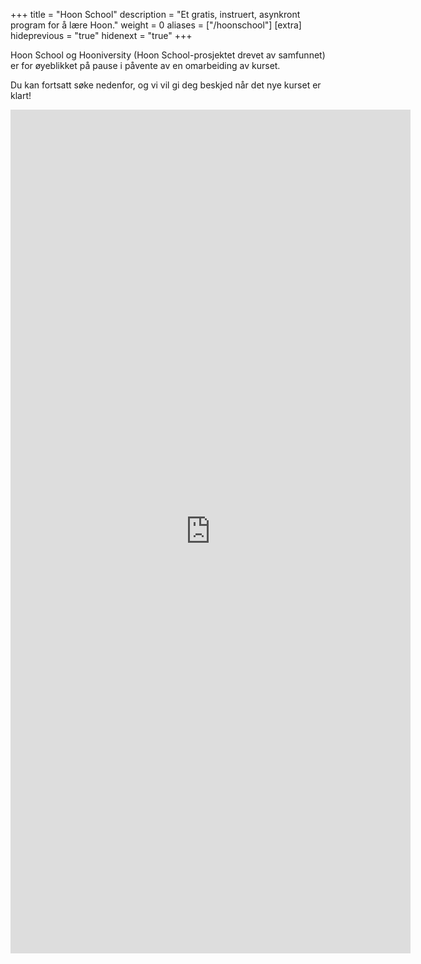 +++
title = "Hoon School"
description = "Et gratis, instruert, asynkront program for å lære Hoon."
weight = 0
aliases = ["/hoonschool"]
[extra]
hideprevious = "true"
hidenext = "true"
+++

Hoon School og Hooniversity (Hoon School-prosjektet drevet av samfunnet) er for øyeblikket på pause i påvente av en omarbeiding av kurset.

Du kan fortsatt søke nedenfor, og vi vil gi deg beskjed når det nye kurset er klart!

<iframe id="apply" src="https://docs.google.com/forms/d/e/1FAIpQLSdcEoEqpFvB1WCTKPaYUSbJcjQ2nHk_z4XcZPIQc0SFD1rgmA/viewform?embedded=true" width="640" height="1350" frameborder="0" marginheight="0" marginwidth="0">Loading…</iframe>

